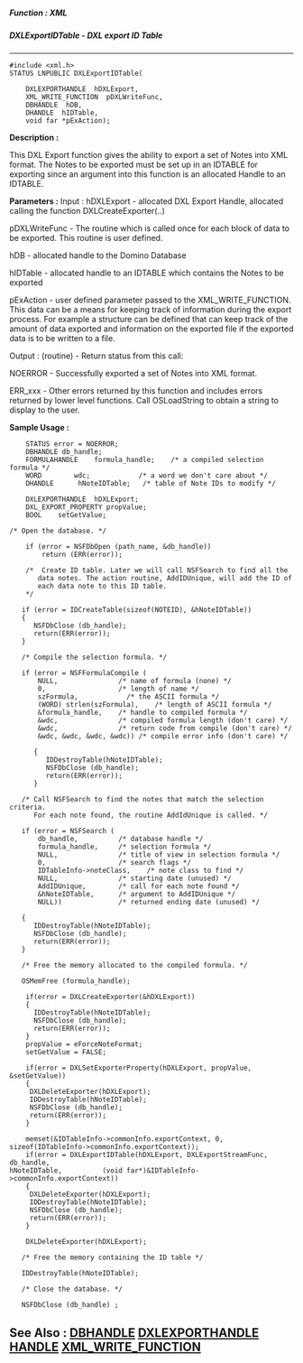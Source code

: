 ##### Function : XML
##### DXLExportIDTable - DXL export ID Table
---
```
#include <xml.h>
STATUS LNPUBLIC DXLExportIDTable(

	DXLEXPORTHANDLE  hDXLExport,
	XML_WRITE_FUNCTION  pDXLWriteFunc,
	DBHANDLE  hDB,
	DHANDLE  hIDTable,
	void far *pExAction);
```
**Description :**

This DXL Export function gives the ability to export a set of Notes into XML 
format.  The Notes to be exported must be set up in an IDTABLE for exporting 
since an argument into this function is an allocated Handle to an IDTABLE.

**Parameters :**
Input :
hDXLExport  -  allocated DXL Export Handle, allocated calling the function DXLCreateExporter(..)

pDXLWriteFunc  -  The routine which is called once for each block of data to be exported.  This routine is user defined.

hDB  -  allocated handle to the Domino Database

hIDTable  -  allocated handle to an IDTABLE which contains the Notes to be exported

pExAction  -  user defined parameter passed to the XML_WRITE_FUNCTION.  This data can be a means for keeping track of information during the export process.  For example a structure can be defined that can keep track of the amount of data exported and information on the exported file if the exported data is to be written to a file.

Output :
(routine)  -  Return status from this call: 

NOERROR - Successfully exported a set of Notes into XML format.

ERR_xxx - Other errors returned by this function and includes errors returned by lower level functions. Call OSLoadString to obtain a string to display to the user.



**Sample Usage :**
```
	STATUS error = NOERROR;
	DBHANDLE db_handle;
	FORMULAHANDLE    formula_handle;    /* a compiled selection formula */
	WORD        wdc;            /* a word we don't care about */
	DHANDLE      hNoteIDTable;   /* table of Note IDs to modify */

	DXLEXPORTHANDLE  hDXLExport;
	DXL_EXPORT_PROPERTY propValue;
	BOOL    setGetValue;
	
/* Open the database. */

    if (error = NSFDbOpen (path_name, &db_handle))
        return (ERR(error));
 
	/*  Create ID table. Later we will call NSFSearch to find all the
       data notes. The action routine, AddIDUnique, will add the ID of 
       each data note to this ID table.
    */

   if (error = IDCreateTable(sizeof(NOTEID), &hNoteIDTable))
   {
      NSFDbClose (db_handle);
      return(ERR(error));
   }

   /* Compile the selection formula. */

   if (error = NSFFormulaCompile (
       NULL,               /* name of formula (none) */
       0,                  /* length of name */
       szFormula,            /* the ASCII formula */
       (WORD) strlen(szFormula),    /* length of ASCII formula */
       &formula_handle,    /* handle to compiled formula */
       &wdc,               /* compiled formula length (don't care) */
       &wdc,               /* return code from compile (don't care) */
       &wdc, &wdc, &wdc, &wdc)) /* compile error info (don't care) */
        
      {
         IDDestroyTable(hNoteIDTable);
         NSFDbClose (db_handle);
         return(ERR(error));
      }

   /* Call NSFSearch to find the notes that match the selection criteria. 
      For each note found, the routine AddIdUnique is called. */

   if (error = NSFSearch (
       db_handle,          /* database handle */
       formula_handle,     /* selection formula */
       NULL,               /* title of view in selection formula */
       0,                  /* search flags */
       IDTableInfo->noteClass,    /* note class to find */
       NULL,               /* starting date (unused) */
       AddIDUnique,        /* call for each note found */
       &hNoteIDTable,      /* argument to AddIDUnique */
       NULL))              /* returned ending date (unused) */

   {
      IDDestroyTable(hNoteIDTable);
      NSFDbClose (db_handle);
      return(ERR(error));
   }

   /* Free the memory allocated to the compiled formula. */

   OSMemFree (formula_handle);

	if(error = DXLCreateExporter(&hDXLExport))
	{
	  IDDestroyTable(hNoteIDTable);
      NSFDbClose (db_handle);
      return(ERR(error));
	}
	propValue = eForceNoteFormat;
	setGetValue = FALSE;

	if(error = DXLSetExporterProperty(hDXLExport, propValue, &setGetValue))
	{
	 DXLDeleteExporter(hDXLExport);
	 IDDestroyTable(hNoteIDTable);
	 NSFDbClose (db_handle);
	 return(ERR(error));
	}

	memset(&IDTableInfo->commonInfo.exportContext, 0, 
sizeof(IDTableInfo->commonInfo.exportContext));
	if(error = DXLExportIDTable(hDXLExport, DXLExportStreamFunc, db_handle, 
hNoteIDTable,          (void far*)&IDTableInfo->commonInfo.exportContext))
	{
	 DXLDeleteExporter(hDXLExport);
	 IDDestroyTable(hNoteIDTable);
	 NSFDbClose (db_handle);
	 return(ERR(error));
	}

	DXLDeleteExporter(hDXLExport);
   
   /* Free the memory containing the ID table */

   IDDestroyTable(hNoteIDTable);

   /* Close the database. */

   NSFDbClose (db_handle) ;
```
**See Also :**
[DBHANDLE](/domino-c-api-docs/reference/Data/DBHANDLE)
[DXLEXPORTHANDLE](/domino-c-api-docs/reference/Data/DXLEXPORTHANDLE)
[HANDLE](/domino-c-api-docs/reference/Data/HANDLE)
[XML_WRITE_FUNCTION](/domino-c-api-docs/reference/Data/XML_WRITE_FUNCTION)
---
